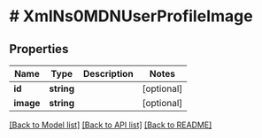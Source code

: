 # # XmlNs0MDNUserProfileImage

## Properties

Name | Type | Description | Notes
------------ | ------------- | ------------- | -------------
**id** | **string** |  | [optional]
**image** | **string** |  | [optional]

[[Back to Model list]](../../README.md#models) [[Back to API list]](../../README.md#endpoints) [[Back to README]](../../README.md)
